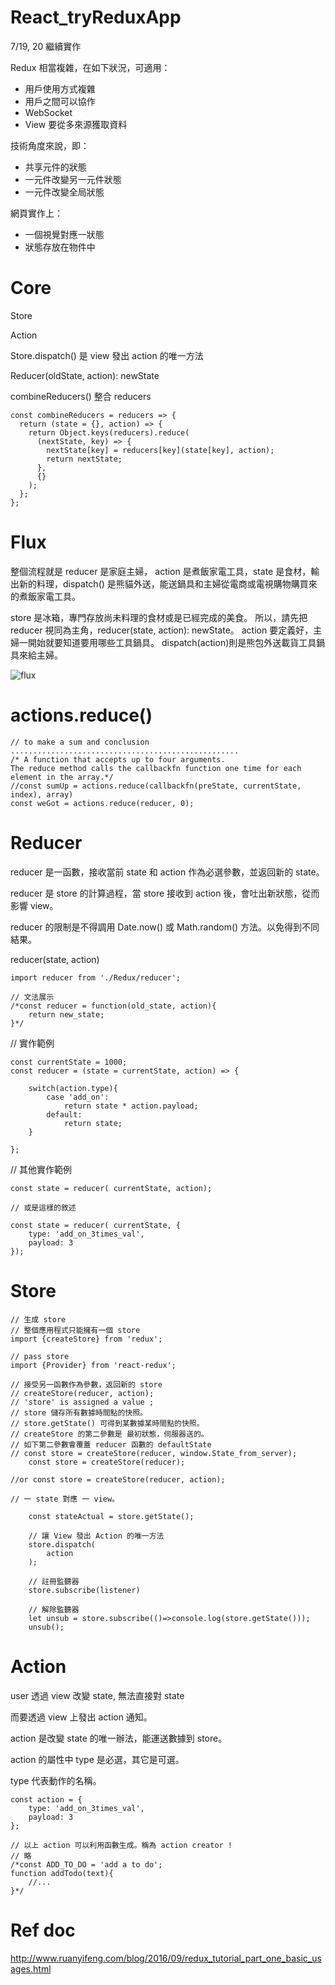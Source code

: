 # React_tryReduxApp


7/19, 20 繼續實作


Redux 相當複雜，在如下狀況，可適用：

* 用戶使用方式複雜
* 用戶之間可以協作
* WebSocket
* View 要從多來源獲取資料

技術角度來說，即：

* 共享元件的狀態
* 一元件改變另一元件狀態
* 一元件改變全局狀態

網頁實作上：

* 一個視覺對應一狀態
* 狀態存放在物件中

# Core

Store

Action

Store.dispatch() 是 view 發出 action 的唯一方法

Reducer(oldState, action): newState

combineReducers() 整合 reducers

    const combineReducers = reducers => {
      return (state = {}, action) => {
        return Object.keys(reducers).reduce(
          (nextState, key) => {
            nextState[key] = reducers[key](state[key], action);
            return nextState;
          },
          {} 
        );
      };
    };
    
 # Flux
 
 整個流程就是 reducer 是家庭主婦， action 是煮飯家電工具，state 是食材，輸出新的料理，dispatch() 是熊貓外送，能送鍋具和主婦從電商或電視購物購買來的煮飯家電工具。
 
 store 是冰箱，專門存放尚未料理的食材或是已經完成的美食。
 所以，請先把 reducer 視同為主角，reducer(state, action): newState。
 action 要定義好，主婦一開始就要知道要用哪些工具鍋具。
 dispatch(action)則是熊包外送載貨工具鍋具來給主婦。
    
 ![flux](http://www.ruanyifeng.com/blogimg/asset/2016/bg2016091802.jpg)
 

# actions.reduce()

    // to make a sum and conclusion ...................................................
    /* A function that accepts up to four arguments. 
    The reduce method calls the callbackfn function one time for each element in the array.*/
    //const sumUp = actions.reduce(callbackfn(preState, currentState, index), array)
    const weGot = actions.reduce(reducer, 0);


# Reducer

reducer 是一函數，接收當前 state 和 action 作為必選參數，並返回新的 state。

reducer 是 store 的計算過程，當 store 接收到 action 後，會吐出新狀態，從而影響 view。

reducer 的限制是不得調用 Date.now() 或 Math.random() 方法。以免得到不同結果。

reducer(state, action)

    import reducer from './Redux/reducer';

    // 文法展示
    /*const reducer = function(old_state, action){
        return new_state;
    }*/

// 實作範例

    const currentState = 1000;
    const reducer = (state = currentState, action) => {

        switch(action.type){
            case 'add_on':
                return state * action.payload;
            default:
                return state;
        }

    };

// 其他實作範例

    const state = reducer( currentState, action);

    // 或是這樣的敘述

    const state = reducer( currentState, {
        type: 'add_on_3times_val',
        payload: 3
    });


# Store

    // 生成 store
    // 整個應用程式只能擁有一個 store
    import {createStore} from 'redux';

    // pass store
    import {Provider} from 'react-redux';

    // 接受另一函數作為參數，返回新的 store
    // createStore(reducer, action);
    // 'store' is assigned a value ;
    // store 儲存所有數據時間點的快照。
    // store.getState() 可得到某數據某時間點的快照。
    // createStore 的第二參數是 最初狀態，伺服器送的。
    // 如下第二參數會覆蓋 reducer 函數的 defaultState
    // const store = createStore(reducer, window.State_from_server);
        const store = createStore(reducer);

    //or const store = createStore(reducer, action);

    // 一 state 對應 一 view。 

        const stateActual = store.getState();

        // 讓 View 發出 Action 的唯一方法
        store.dispatch(
            action
        );

        // 註冊監聽器
        store.subscribe(listener)

        // 解除監聽器
        let unsub = store.subscribe(()=>console.log(store.getState()));
        unsub();



# Action

user 透過 view 改變 state, 無法直接對 state

而要透過 view 上發出 action 通知。

action 是改變 state 的唯一辦法，能運送數據到 store。

action 的屬性中 type 是必選，其它是可選。

type 代表動作的名稱。

    const action = {
        type: 'add_on_3times_val',
        payload: 3
    };

    // 以上 action 可以利用函數生成。稱為 action creator !
    // 略
    /*const ADD_TO_DO = 'add a to do';
    function addTodo(text){
        //...
    }*/


 # Ref doc
 
 http://www.ruanyifeng.com/blog/2016/09/redux_tutorial_part_one_basic_usages.html
